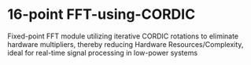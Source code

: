 # 16-point FFT-using-CORDIC
 Fixed-point FFT module utilizing iterative CORDIC rotations to eliminate hardware multipliers, thereby reducing Hardware Resources/Complexity, ideal for real-time signal processing in low-power systems
